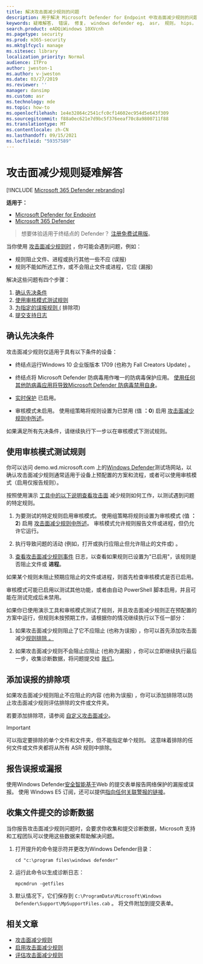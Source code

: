 ```yaml
---
title: 解决攻击面减少规则的问题
description: 用于解决 Microsoft Defender for Endpoint 中攻击面减少规则的问题的资源和示例代码。
keywords: 疑难解答， 错误， 修复， windows defender eg， asr， 规则， hips， 疑难解答， 审核， 排除， 误报， 损坏， 阻止， Microsoft Defender for Endpoint
search.product: eADQiWindows 10XVcnh
ms.pagetype: security
ms.prod: m365-security
ms.mktglfcycl: manage
ms.sitesec: library
localization_priority: Normal
audience: ITPro
author: jweston-1
ms.author: v-jweston
ms.date: 03/27/2019
ms.reviewer: ''
manager: dansimp
ms.custom: asr
ms.technology: mde
ms.topic: how-to
ms.openlocfilehash: 1e4e32864c2541cfc0cf14602ec954d5e643f309
ms.sourcegitcommit: f88a0ec621e7d9bc5f376eeaf70c8a9800711f88
ms.translationtype: MT
ms.contentlocale: zh-CN
ms.lasthandoff: 09/15/2021
ms.locfileid: "59357589"
---
```

# <a name="troubleshoot-attack-surface-reduction-rules"></a>攻击面减少规则疑难解答

[!INCLUDE [Microsoft 365 Defender rebranding](../../includes/microsoft-defender.md)]


**适用于：**
- [Microsoft Defender for Endpoint](https://go.microsoft.com/fwlink/p/?linkid=2154037)
- [Microsoft 365 Defender](https://go.microsoft.com/fwlink/?linkid=2118804)

> 想要体验适用于终结点的 Defender？ [注册免费试用版](https://signup.microsoft.com/create-account/signup?products=7f379fee-c4f9-4278-b0a1-e4c8c2fcdf7e&ru=https://aka.ms/MDEp2OpenTrial?ocid=docs-wdatp-pullalerts-abovefoldlink)。

当你使用 [攻击面减少规则时](attack-surface-reduction.md) ，你可能会遇到问题，例如：

- 规则阻止文件、进程或执行其他一些不应 (误报) 
- 规则不能如所述工作，或不会阻止文件或进程，它应 (漏报) 

解决这些问题有四个步骤：

1. [确认先决条件](#confirm-prerequisites)
2. [使用审核模式测试规则](#use-audit-mode-to-test-the-rule)
3. [为指定的误报规则 (](#add-exclusions-for-a-false-positive) 排除项) 
4. [提交支持日志](#collect-diagnostic-data-for-file-submissions)

## <a name="confirm-prerequisites"></a>确认先决条件

攻击面减少规则仅适用于具有以下条件的设备：

- 终结点运行Windows 10 企业版版本 1709 (也称为 Fall Creators Update) 。

- 终结点将 Microsoft Defender 防病毒用作唯一的防病毒保护应用。 [使用任何其他防病毒应用将导致Microsoft Defender 防病毒禁用自身](/windows/security/threat-protection/microsoft-defender-antivirus/microsoft-defender-antivirus-compatibility)。

- [实时保护](/windows/security/threat-protection/microsoft-defender-antivirus/configure-real-time-protection-microsoft-defender-antivirus) 已启用。

- 审核模式未启用。 使用组策略将规则设置为已禁用 (值 **：0**) 启用 [攻击面减少规则中所述](enable-attack-surface-reduction.md)。

如果满足所有先决条件，请继续执行下一步以在审核模式下测试规则。

## <a name="use-audit-mode-to-test-the-rule"></a>使用审核模式测试规则

你可以访问 demo.wd.microsoft.com 上的[Windows Defender](https://demo.wd.microsoft.com?ocid=cx-wddocs-testground)测试场网站，以确认攻击面减少规则通常适用于设备上预配置的方案和流程，或者可以使用审核模式（启用仅报告规则）。

按照使用演示 [工具中的以下说明查看攻击面](evaluate-attack-surface-reduction.md) 减少规则如何工作，以测试遇到问题的特定规则。

1. 为要测试的特定规则启用审核模式。 使用组策略将规则设置为审核模式 (值 **：2**) 启用 [攻击面减少规则中所述](enable-attack-surface-reduction.md)。 审核模式允许规则报告文件或进程，但仍允许它运行。

2. 执行导致问题的活动 (例如，打开或执行应阻止但允许阻止的文件或) 。

3. [查看攻击面减少规则事件](attack-surface-reduction.md) 日志，以查看如果规则已设置为"已启用"，该规则是否阻止文件或 **进程**。

如果某个规则未阻止预期应阻止的文件或进程，则首先检查审核模式是否已启用。

审核模式可能已启用以测试其他功能，或者由自动 PowerShell 脚本启用，并且可能在测试完成后未禁用。

如果你已使用演示工具和审核模式测试了规则，并且攻击面减少规则正在预配置的方案中运行，但规则未按预期工作，请根据你的情况继续执行以下任一部分：

1. 如果攻击面减少规则阻止了它不应阻止 (也称为误报) ，你可以首先添加攻击面减少[规则排除 。](#add-exclusions-for-a-false-positive)

2. 如果攻击面减少规则不会阻止应阻止 (也称为漏报) ，你可以立即继续执行最后一步，收集诊断数据，将问题提交给 [我们](#collect-diagnostic-data-for-file-submissions)。

## <a name="add-exclusions-for-a-false-positive"></a>添加误报的排除项

如果攻击面减少规则阻止不应阻止的内容 (也称为误报) ，你可以添加排除项以防止攻击面减少规则评估排除的文件或文件夹。

若要添加排除项，请参阅 [自定义攻击面减少](customize-attack-surface-reduction.md)。

> [!IMPORTANT]
> 可以指定要排除的单个文件和文件夹，但不能指定单个规则。
> 这意味着排除的任何文件或文件夹都将从所有 ASR 规则中排除。

## <a name="report-a-false-positive-or-false-negative"></a>报告误报或漏报

使用Windows Defender[安全智能基于](https://www.microsoft.com/wdsi/filesubmission)Web 的提交表单报告网络保护的漏报或误报。 使用 Windows E5 订阅，还可以提供[指向任何关联警报的链接](alerts-queue.md)。

## <a name="collect-diagnostic-data-for-file-submissions"></a>收集文件提交的诊断数据

当你报告攻击面减少规则问题时，会要求你收集和提交诊断数据，Microsoft 支持和工程团队可以使用这些数据来帮助解决问题。

1. 打开提升的命令提示符并更改为Windows Defender目录：

   ```console
   cd "c:\program files\windows defender"
   ```

2. 运行此命令以生成诊断日志：

   ```console
   mpcmdrun -getfiles
   ```

3. 默认情况下，它们保存到 `C:\ProgramData\Microsoft\Windows Defender\Support\MpSupportFiles.cab` 。 将文件附加到提交表单。

## <a name="related-articles"></a>相关文章

- [攻击面减少规则](attack-surface-reduction.md)
- [启用攻击面减少规则](enable-attack-surface-reduction.md)
- [评估攻击面减少规则](evaluate-attack-surface-reduction.md)
